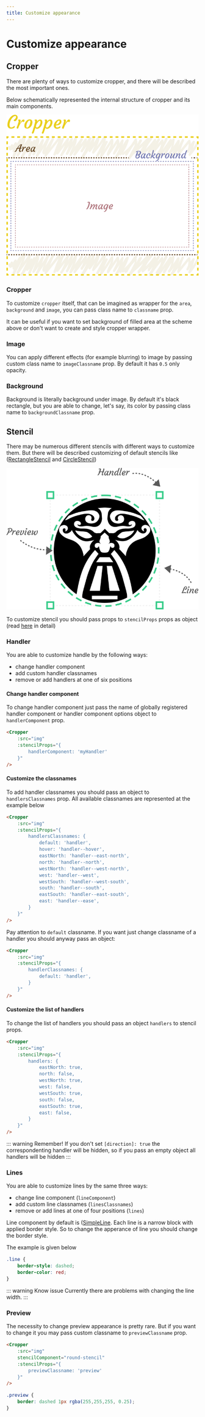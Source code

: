 ```yaml
---
title: Customize appearance
---
```


# Customize appearance

## Cropper

There are plenty of ways to customize cropper, and there will be described the most important ones.

Below schematically represented the internal structure of cropper and its main components.

![Internal structure](../.vuepress/assets/tutorials/cropper-structure.svg)

### Cropper

To customize `cropper` itself, that can be imagined as wrapper for the `area`, `background` and `image`, you can pass class name to `classname` prop.

It can be useful if you want to set background of filled area at the scheme above or don't want to create and style cropper wrapper.

### Image

You can apply different effects (for example blurring) to image by passing custom class name to `imageClassname` prop. By default it has `0.5` only opacity.

### Background

Background is literally background under image. By default it's black rectangle, but you are able to change, let's say, its color by passing class name to `backgroundClassname` prop.

## Stencil

There may be numerous different stencils with different ways to customize them. But there will be described customizing of default stencils like ([RectangleStencil](/components/rectangle-stencil.html) and [CircleStencil](/components/circle-stencil.html))

![Internal structure](../.vuepress/assets/tutorials/stencil-structure.svg)

To customize stencil you should pass props to `stencilProps` props as object (read [here](http://localhost:8080/tutorials/recipes.html#passing-props-to-a-stencil) in detail)

### Handler

You are able to customize handle by the following ways:
- change handler component
- add custom handler classnames
- remove or add handlers at one of six positions

#### Change handler component

To change handler component just pass the name of globally registered handler component or handler component options object to `handlerComponent` prop.

```html
<Cropper
	:src="img"
	:stencilProps="{
		handlerComponent: 'myHandler'
	}"
/>
```

#### Customize the classnames

To add handler classnames you should pass an object to `handlersClassnames` prop. All available classnames are represented at the example below

```html
<Cropper
	:src="img"
	:stencilProps="{
		handlersClassnames: {
			default: 'handler',
			hover: 'handler--hover',
			eastNorth: 'handler--east-north',
			north: 'handler--north',
			westNorth: 'handler--west-north',
			west: 'handler--west',
			westSouth: 'handler--west-south',
			south: 'handler--south',
			eastSouth: 'handler--east-south',
			east: 'handler--ease',
		}
	}"
/>
```

Pay attention to `default` classname. If you want just change classname of a handler you should anyway pass an object:
```html
<Cropper
	:src="img"
	:stencilProps="{
		handlerClassnames: {
			default: 'handler',
		}
	}"
/>
```

#### Customize the list of handlers

To change the list of handlers you should pass an object `handlers` to stencil props.

```html
<Cropper
	:src="img"
	:stencilProps="{
		handlers: {
			eastNorth: true,
			north: false,
			westNorth: true,
			west: false,
			westSouth: true,
			south: false,
			eastSouth: true,
			east: false,
		}
	}"
/>
```

::: warning Remember!
If you don't set `[direction]: true` the correspondenting handler will be hidden, so if you pass an empty object all handlers will be hidden
:::

### Lines

You are able to customize lines by the same three ways:
- change line component (`lineComponent`)
- add custom line classnames (`linesClassnames`)
- remove or add lines at one of four positions (`lines`)

Line component by default is ([SimpleLine](/components/simple-line.html). Each line is a narrow block with applied border style. So to change the apperance of line you should change the border style.

The example is given below
```css
.line {
	border-style: dashed;
	border-color: red;
}
```

::: warning Know issue
Currently there are problems with changing the line width.
:::

### Preview

The necessity to change preview appearance is pretty rare. But if you want to change it you may pass custom classname to `previewClassname` prop.

```html
<Cropper
	:src="img"
	stencilComponent="round-stencil"
	:stencilProps="{
		previewClassname: 'preview'
	}"
/>
```
```css
.preview {
	border: dashed 1px rgba(255,255,255, 0.25);
}
```

<customize-preview-example></customize-preview-example>
